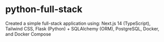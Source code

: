 # python-full-stack

Created a simple full-stack application using:
Next.js 14 (TypeScript), 
Tailwind CSS, 
Flask (Python) + SQLAlchemy (ORM), 
PostgreSQL, 
Docker, and 
Docker Compose
